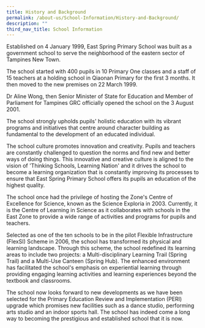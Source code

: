 ```yaml
---
title: History and Background
permalink: /about-us/School-Information/History-and-Background/
description: ""
third_nav_title: School Information
---
```

Established on 4 January 1999, East Spring Primary School was built as a government school to serve the neighborhood of the eastern sector of Tampines New Town.

  

The school started with 400 pupils in 10 Primary One classes and a staff of 15 teachers at a holding school in Qiaonan Primary for the first 3 months. It then moved to the new premises on 22 March 1999.

Dr Aline Wong, then Senior Minister of State for Education and Member of Parliament for Tampines GRC officially opened the school on the 3 August 2001.

The school strongly upholds pupils' holistic education with its vibrant programs and initiatives that centre around character building as fundamental to the development of an educated individual.

The school culture promotes innovation and creativity. Pupils and teachers are constantly challenged to question the norms and find new and better ways of doing things. This innovative and creative culture is aligned to the vision of 'Thinking Schools, Learning Nation' and it drives the school to become a learning organization that is constantly improving its processes to ensure that East Spring Primary School offers its pupils an education of the highest quality.

The school once had the privilege of hosting the Zone's Centre of Excellence for Science, known as the Science Exploria in 2003. Currently, it is the Centre of Learning in Science as it collaborates with schools in the East Zone to provide a wide range of activities and programs for pupils and teachers.

Selected as one of the ten schools to be in the pilot Flexible Infrastructure (FlexSI) Scheme in 2006, the school has transformed its physical and learning landscape. Through this scheme, the school redefined its learning areas to include two projects: a Multi-disciplinary Learning Trail (Spring Trail) and a Multi-Use Canteen (Spring Hub). The enhanced environment has facilitated the school's emphasis on experiential learning through providing engaging learning activities and learning experiences beyond the textbook and classrooms.

The school now looks forward to new developments as we have been selected for the Primary Education Review and Implementation (PERI) upgrade which promises new facilities such as a dance studio, performing arts studio and an indoor sports hall. The school has indeed come a long way to becoming the prestigious and established school that it is now.